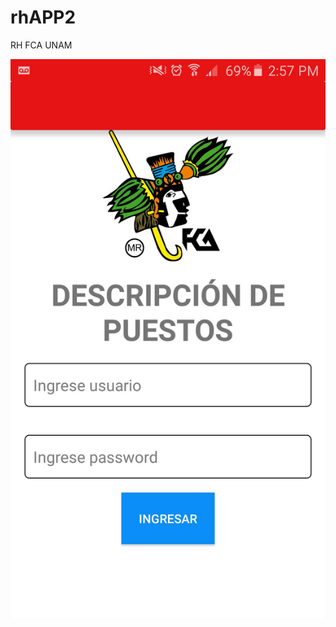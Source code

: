 # rhAPP2

RH FCA UNAM


![alt tag](https://github.com/CristianCardosoA/rhAPP2/blob/master/15225273_1359478220764247_1774705740_o.png.jpeg
)
